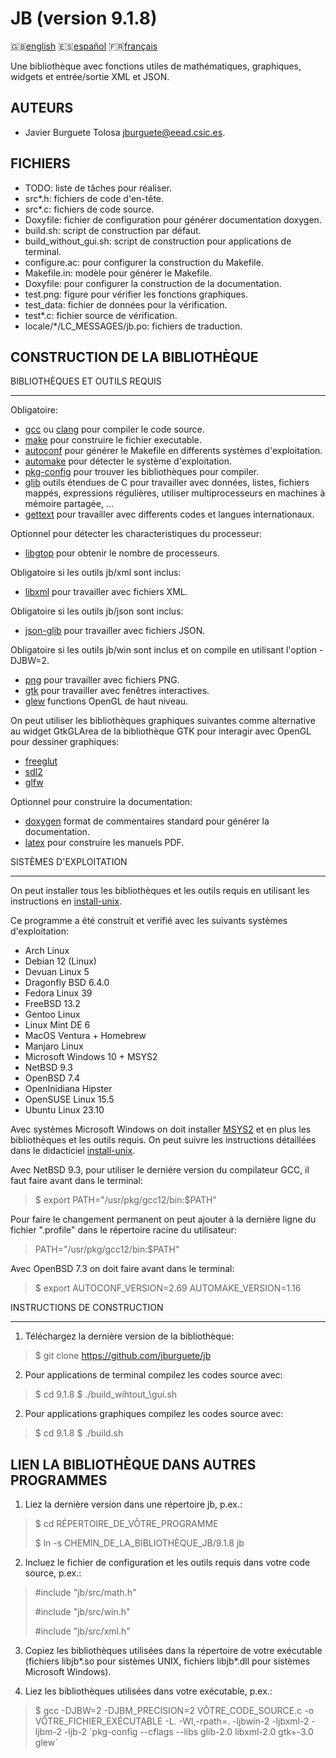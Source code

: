 JB (version 9.1.8)
==================

:gb:[english](README.md) :es:[español](README.es.md)
:fr:[français](README.fr.md)

Une bibliothèque avec fonctions utiles de mathématiques, graphiques, widgets et
entrée/sortie XML et JSON.

AUTEURS
-------

* Javier Burguete Tolosa
  [jburguete@eead.csic.es](mailto:jburguete@eead.csic.es).

FICHIERS
--------

* TODO: liste de tâches pour réaliser.
* src\*.h: fichiers de code d'en-tête.
* src\*.c: fichiers de code source.
* Doxyfile: fichier de configuration pour générer documentation doxygen.
* build.sh: script de construction par défaut.
* build\_without\_gui.sh: script de construction pour applications de terminal.
* configure.ac: pour configurer la construction du Makefile.
* Makefile.in: modèle pour générer le Makefile.
* Doxyfile: pour configurer la construction de la documentation.
* test.png: figure pour vérifier les fonctions graphiques.
* test\_data: fichier de données pour la vérification.
* test\*.c: fichier source de vérification.
* locale/\*/LC\_MESSAGES/jb.po: fichiers de traduction.

CONSTRUCTION DE LA BIBLIOTHÈQUE
-------------------------------

BIBLIOTHÈQUES ET OUTILS REQUIS
______________________________

Obligatoire:
* [gcc](https://gcc.gnu.org) ou [clang](http://clang.llvm.org) pour compiler le
  code source.
* [make](http://www.gnu.org/software/make) pour construire le fichier
  executable.
* [autoconf](http://www.gnu.org/software/autoconf) pour générer le Makefile en
  differents systèmes d'exploitation.
* [automake](http://www.gnu.org/software/automake) pour détecter le système
  d'exploitation.
* [pkg-config](http://www.freedesktop.org/wiki/Software/pkg-config) pour trouver
  les bibliothèques pour compiler.
* [glib](https://developer.gnome.org/glib) outils étendues de C pour travailler
  avec données, listes, fichiers mappés, expressions régulières, utiliser
  multiprocesseurs en machines à mémoire partagée, ...
* [gettext](http://www.gnu.org/software/gettext) pour travailler avec differents
  codes et langues internationaux.

Optionnel pour détecter les characteristiques du processeur:
* [libgtop](https://github.com/GNOME/libgtop) pour obtenir le nombre de
  processeurs.

Obligatoire si les outils jb/xml sont inclus:
* [libxml](http://xmlsoft.org) pour travailler avec fichiers XML.

Obligatoire si les outils jb/json sont inclus:
* [json-glib](https://gitlab.gnome.org/GNOME/json-glib) pour travailler avec
  fichiers JSON.

Obligatoire si les outils jb/win sont inclus et on compile en utilisant
l'option -DJBW=2.
* [png](http://libpng.sourceforge.net) pour travailler avec fichiers PNG.
* [gtk](http://www.gtk.org) pour travailler avec fenêtres interactives.
* [glew](http://glew.sourceforge.net) functions OpenGL de haut niveau.

On peut utiliser les bibliothèques graphiques suivantes comme alternative au
widget GtkGLArea de la bibliothèque GTK pour interagir avec OpenGL pour dessiner
graphiques:
* [freeglut](http://freeglut.sourceforge.net)
* [sdl2](https://www.libsdl.org)
* [glfw](http://www.glfw.org)

Optionnel pour construire la documentation:
* [doxygen](http://www.stack.nl/~dimitri/doxygen) format de commentaires
  standard pour générer la documentation.
* [latex](https://www.latex-project.org/) pour construire les manuels PDF.

SISTÈMES D'EXPLOITATION
_______________________

On peut installer tous les bibliothèques et les outils requis en utilisant les
instructions en [install-unix](https://github.com/jburguete/install-unix).

Ce programme a été construit et verifié avec les suivants systèmes
d'exploitation:
* Arch Linux
* Debian 12 (Linux)
* Devuan Linux 5
* Dragonfly BSD 6.4.0
* Fedora Linux 39
* FreeBSD 13.2
* Gentoo Linux
* Linux Mint DE 6
* MacOS Ventura + Homebrew
* Manjaro Linux
* Microsoft Windows 10 + MSYS2
* NetBSD 9.3
* OpenBSD 7.4
* OpenInidiana Hipster
* OpenSUSE Linux 15.5
* Ubuntu Linux 23.10

Avec systèmes Microsoft Windows on doit installer
[MSYS2](http://sourceforge.net/projects/msys2) et en plus les bibliothèques et
les outils requis. On peut suivre les instructions détaillées dans le
didacticiel
[install-unix](https://github.com/jburguete/install-unix/blob/master/tutorial.pdf).

Avec NetBSD 9.3, pour utiliser le derniére version du compilateur GCC, il faut
faire avant dans le terminal:
> $ export PATH="/usr/pkg/gcc12/bin:$PATH"

Pour faire le changement permanent on peut ajouter à la dernière ligne du
fichier ".profile" dans le répertoire racine du utilisateur:
> PATH="/usr/pkg/gcc12/bin:$PATH"

Avec OpenBSD 7.3 on doit faire avant dans le terminal:
> $ export AUTOCONF\_VERSION=2.69 AUTOMAKE\_VERSION=1.16

INSTRUCTIONS DE CONSTRUCTION
____________________________

1. Téléchargez la dernière version de la bibliothèque:
> $ git clone https://github.com/jburguete/jb

2. Pour applications de terminal compilez les codes source avec:
> $ cd 9.1.8
> $ ./build\_wihtout_\gui.sh

2. Pour applications graphiques compilez les codes source avec:
> $ cd 9.1.8
> $ ./build.sh

LIEN LA BIBLIOTHÈQUE DANS AUTRES PROGRAMMES
-------------------------------------------

1. Liez la dernière version dans une répertoire jb, p.ex.:
> $ cd RÉPERTOIRE\_DE\_VÔTRE\_PROGRAMME
>
> $ ln -s CHEMIN\_DE\_LA\_BIBLIOTHÈQUE\_JB/9.1.8 jb

2. Incluez le fichier de configuration et les outils requis dans votre code
   source, p.ex.:
> \#include "jb/src/math.h"
>
> \#include "jb/src/win.h"
>
> \#include "jb/src/xml.h"

3. Copiez les bibliothèques utilisées dans la répertoire de votre exécutable
(fichiers libjb\*.so pour sistèmes UNIX, fichiers libjb\*.dll pour sistèmes
Microsoft Windows).

4. Liez les bibliothèques utilisées dans votre exécutable, p.ex.:
> $ gcc -DJBW=2 -DJBM\_PRECISION=2 VÔTRE\_CODE\_SOURCE.c
> -o VÔTRE\_FICHIER\_EXÉCUTABLE -L. -Wl,-rpath=. -ljbwin-2 -ljbxml-2 -ljbm-2
> -ljb-2 \`pkg-config --cflags --libs glib-2.0 libxml-2.0 gtk+-3.0 glew\`
